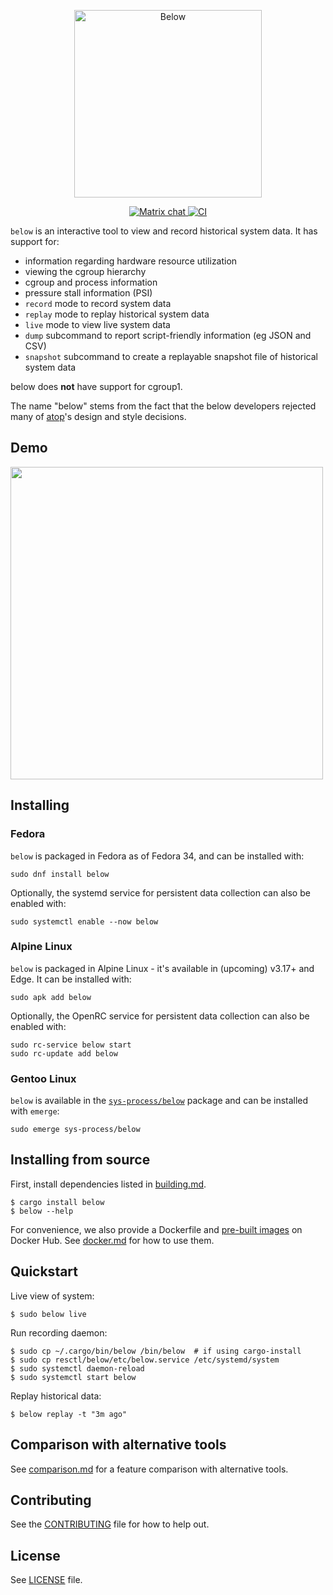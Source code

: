<div align="center">
  <p>
    <img width=300 src="https://github.com/facebookincubator/below/blob/main/img/below_logo_horizontal.png" align="center" alt="Below" />
  </p>
</div>

<div align="center">
  <p>
    <a href="https://matrix.to/#/#below:matrix.org">
      <img alt="Matrix chat" src="https://img.shields.io/matrix/below:matrix.org" />
    </a>
    <a href="https://github.com/facebookincubator/below/actions?query=workflow%3ACI+branch%3Amain+">
      <img alt="CI" src="https://github.com/facebookincubator/below/workflows/CI/badge.svg" />
    </a>
  </p>
</div>

`below` is an interactive tool to view and record historical system data. It
has support for:

* information regarding hardware resource utilization
* viewing the cgroup hierarchy
* cgroup and process information
* pressure stall information (PSI)
* `record` mode to record system data
* `replay` mode to replay historical system data
* `live` mode to view live system data
* `dump` subcommand to report script-friendly information (eg JSON and CSV)
* `snapshot` subcommand to create a replayable snapshot file of historical system data

below does **not** have support for cgroup1.

The name "below" stems from the fact that the below developers rejected many
of [atop](https://linux.die.net/man/1/atop)'s design and style decisions.

## Demo

<a href="https://asciinema.org/a/355506">
<img src="https://asciinema.org/a/355506.svg" width="500">
</a>

## Installing

### Fedora

`below` is packaged in Fedora as of Fedora 34, and can be installed with:

```shell
sudo dnf install below
```

Optionally, the systemd service for persistent data collection can also be
enabled with:

```shell
sudo systemctl enable --now below
```

### Alpine Linux

`below` is packaged in Alpine Linux - it's available in (upcoming) v3.17+ and
Edge. It can be installed with:

```shell
sudo apk add below
```

Optionally, the OpenRC service for persistent data collection can also be
enabled with:

```shell
sudo rc-service below start
sudo rc-update add below
```

### Gentoo Linux
`below` is available in the
[`sys-process/below`](https://packages.gentoo.org/packages/sys-process/below)
package and can be installed with `emerge`:

```shell
sudo emerge sys-process/below
```

## Installing from source

First, install dependencies listed in [building.md](docs/building.md).

```shell
$ cargo install below
$ below --help
```

For convenience, we also provide a Dockerfile and
[pre-built images](https://hub.docker.com/r/below/below) on Docker Hub.
See [docker.md](docs/docker.md) for how to use them.

## Quickstart

Live view of system:

```shell
$ sudo below live
```

Run recording daemon:

```shell
$ sudo cp ~/.cargo/bin/below /bin/below  # if using cargo-install
$ sudo cp resctl/below/etc/below.service /etc/systemd/system
$ sudo systemctl daemon-reload
$ sudo systemctl start below
```

Replay historical data:

```shell
$ below replay -t "3m ago"
```

## Comparison with alternative tools

See [comparison.md](docs/comparison.md) for a feature comparison
with alternative tools.

## Contributing

See the [CONTRIBUTING](CONTRIBUTING.md) file for how to help out.

## License

See [LICENSE](LICENSE) file.
